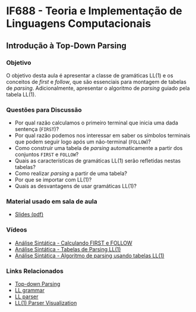 # IF688 - Teoria e Implementação de Linguagens Computacionais

## Introdução à Top-Down Parsing

### Objetivo

O objetivo desta aula é apresentar a classe de gramáticas LL(1) e os conceitos de _first_ e _follow_, que são essenciais para montagem de tabelas de _parsing_. Adicionalmente, apresentar o algoritmo de _parsing_ guiado pela tabela LL(1).

### Questões para Discussão

- Por qual razão calculamos o primeiro terminal que inicia uma dada sentença (`FIRST`)? 
- Por qual razão podemos nos interessar em saber os símbolos terminais que podem seguir logo após um não-terminal (`FOLLOW`)?
- Como construir uma tabela de _parsing_ automaticamente a partir dos conjuntos `FIRST` e `FOLLOW`?
- Quais as características de gramáticas LL(1) serão refletidas nestas tabelas?
- Como realizar _parsing_ a partir de uma tabela?
- Por que se importar com LL(1)?
- Quais as desvantagens de usar gramáticas LL(1)?

### Material usado em sala de aula

- [Slides (pdf)](https://drive.google.com/file/d/1OQ7Jo2ReGtChoJcPlqQPgninToxJ2zBw/view)

### Vídeos

- [Análise Sintática - Calculando FIRST e FOLLOW](https://www.youtube.com/watch?v=hIb0MNkv3sw&list=PLHoVp5NAbKJZanQ-2HnVc_REanYaSJ5bz&index=5)
- [Análise Sintática - Tabelas de Parsing LL(1)](https://www.youtube.com/watch?v=qohr0etEVEs&list=PLHoVp5NAbKJZanQ-2HnVc_REanYaSJ5bz&index=6)
- [Análise Sintática - Algoritmo de parsing usando tabelas LL(1)](https://www.youtube.com/watch?v=eTZu1nZKp_M&list=PLHoVp5NAbKJZanQ-2HnVc_REanYaSJ5bz&index=7)

### Links Relacionados

- [Top-down Parsing](https://en.wikipedia.org/wiki/Top-down_parsing)
- [LL grammar](https://en.wikipedia.org/wiki/LL_grammar)
- [LL parser](https://en.wikipedia.org/wiki/LL_parser)
- [LL(1) Parser Visualization](https://www.cs.princeton.edu/courses/archive/spring20/cos320/LL1/)